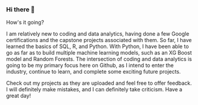### Hi there 👋

<!--
**tncrane/tncrane** is a ✨ _special_ ✨ repository because its `README.md` (this file) appears on your GitHub profile.

Here are some ideas to get you started:

- 🔭 I’m currently working on ...
- 🌱 I’m currently learning ...
- 👯 I’m looking to collaborate on ...
- 🤔 I’m looking for help with ...
- 💬 Ask me about ...
- 📫 How to reach me: ...
- 😄 Pronouns: ...
- ⚡ Fun fact: ...
-->How's it going? 

I am relatively new to coding and data analytics, having done a few Google certifications and the capstone projects associated with them. So far, I have learned the basics of SQL, R, and Python. With Python, I have been able to go as far as to build multiple machine 
learning models, such as an XG Boost model and Random Forests. The intersection of coding and data analytics is going to be my primary focus here on Github, as I intend to enter the industry, continue to learn, and complete some exciting future projects. 

Check out my projects as they are uploaded and feel free to offer feedback. I will definitely make mistakes, and I can definitely take criticism. Have a great day!
